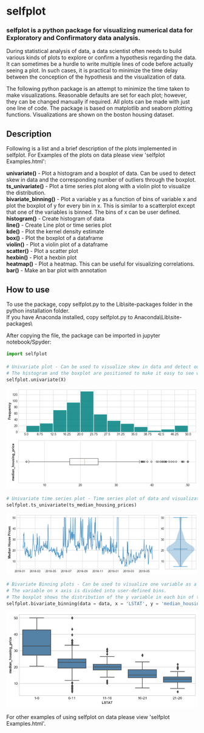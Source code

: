 # selfplot
### selfplot is a python package for visualizing numerical data for Exploratory and Confirmatory data analysis.

During statistical analysis of data, a data scientist often needs to build various kinds of plots to explore or confirm a hypothesis regarding the data. It can sometimes be a hurdle to write multiple lines of code before actually seeing a plot. In such cases, it is practical to minimize the time delay between the conception of the hypothesis and the visualization of data.

The following python package is an attempt to minimize the time taken to make visualizations. Reasonable defaults are set for each plot; however, they can be changed manually if required. All plots can be made with just one line of code. The package is based on matplotlib and seaborn plotting functions. Visualizations are shown on the boston housing dataset. 

## Description
Following is a list and a brief description of the plots implemented in selfplot. For Examples of the plots on data please view 'selfplot Examples.html':

**univariate()** - Plot a histogram and a boxplot of data. Can be used to detect skew in data and the corresponding number of outliers through the boxplot.    
**ts_univariate()** - Plot a time series plot along with a violin plot to visualize the distribution.    
**bivariate_binning()** - Plot a variable y as a function of bins of variable x and plot the boxplot of y for every bin in x. This is similar to a scatterplot except that one of the variables is binned. The bins of x can be user defined.    
**histogram()** - Create histogram of data    
**line()** - Create Line plot or time series plot    
**kde()** - Plot the kernel density estimate    
**box()** - Plot the boxplot of a dataframe    
**violin()** - Plot a violin plot of a dataframe    
**scatter()** - Plot a scatter plot    
**hexbin()** - Plot a hexbin plot    
**heatmap()** - Plot a heatmap. This can be useful for visualizing correlations.    
**bar()** - Make an bar plot with annotation

## How to use
To use the package, copy selfplot.py to the Lib\site-packages folder in the python installation folder.          
If you have Anaconda installed, copy selfplot.py to Anaconda\Lib\site-packages\

After copying the file, the package can be imported in jupyter notebook/Spyder:

```python
import selfplot    

# Univariate plot - Can be used to visualize skew in data and detect outliers.
# The histogram and the boxplot are positioned to make it easy to see which points on the histogram are outliers.
selfplot.univariate(X)
```
![Univariate Plot](https://github.com/nitishkthakur/selfplot/blob/master/Univariate.png?raw=true "Title")



```python
# Univariate time series plot - Time series plot of data and visualization of its distribution using Violin plot
selfplot.ts_univariate(ts_median_housing_prices)
```
![Univariate Time Series Plot ](https://github.com/nitishkthakur/selfplot/blob/master/TS_Univariate.png?raw=true "Title")



```python
# Bivariate Binning plots - Can be used to visualize one variable as a function of another.
# The variable on x axis is divided into user-defined bins. 
# The boxplot shows the distribution of the y variable in each bin of the x variable
selfplot.bivariate_binning(data = data, x = 'LSTAT', y = 'median_housing_price', bins = range(1, 30, 5))
```
![Bivariate Binning Plot](https://github.com/nitishkthakur/selfplot/blob/master/binning_bivariate.png?raw=true "Title")

For other examples of using selfplot on data please view 'selfplot Examples.html'.

